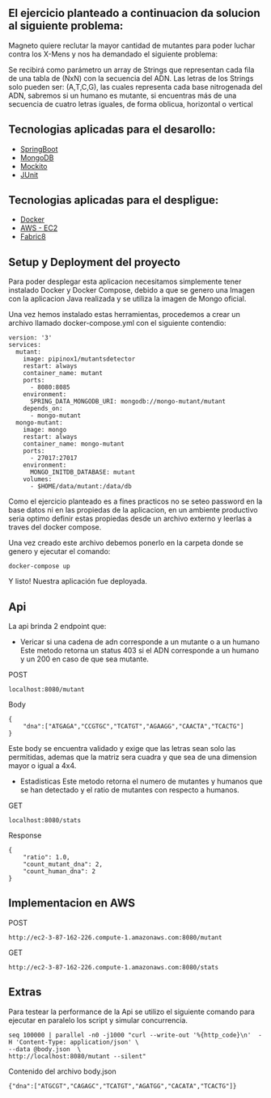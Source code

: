 ## El ejercicio planteado a continuacion da solucion al siguiente problema:

Magneto quiere reclutar la mayor cantidad de mutantes para poder luchar
contra los X-Mens y nos ha demandado el siguiente problema:

Se recibirá como parámetro un array de Strings que representan cada fila de una tabla
de (NxN) con la secuencia del ADN. Las letras de los Strings solo pueden ser: (A,T,C,G), las
cuales representa cada base nitrogenada del ADN, sabremos si un humano es mutante, si encuentras más de una secuencia de cuatro letras
iguales​, de forma oblicua, horizontal o vertical

## Tecnologias aplicadas para el desarollo:
- [SpringBoot](http://sparkjava.com)
- [MongoDB](https://www.mongodb.com)
- [Mockito](https://site.mockito.org/)
- [JUnit](http://junit.org/junit5/)

## Tecnologias aplicadas para el despligue:
- [Docker](https://www.docker.com/)
- [AWS - EC2](https://aws.amazon.com/es/ec2/)
- [Fabric8](https://fabric8.io/)


## Setup y Deployment del proyecto

Para poder desplegar esta aplicacion necesitamos simplemente tener instalado Docker y Docker Compose, debido a que se genero una Imagen con la aplicacion Java realizada y se utiliza la imagen de Mongo oficial.

Una vez hemos instalado estas herramientas, procedemos a crear un archivo llamado docker-compose.yml con el siguiente contendio:
```
version: '3'
services:
  mutant:
    image: pipinox1/mutantsdetector
    restart: always
    container_name: mutant
    ports:
      - 8080:8085
    environment:
      SPRING_DATA_MONGODB_URI: mongodb://mongo-mutant/mutant
    depends_on:
      - mongo-mutant
  mongo-mutant:
    image: mongo
    restart: always
    container_name: mongo-mutant
    ports:
      - 27017:27017
    environment:
      MONGO_INITDB_DATABASE: mutant
    volumes:
      - $HOME/data/mutant:/data/db
```
Como el ejercicio planteado es a fines practicos no se seteo password en la base datos ni en las propiedas de la aplicacion, en un ambiente productivo seria optimo definir estas propiedas desde un archivo externo y leerlas a traves del docker compose.

Una vez creado este archivo debemos ponerlo en la carpeta donde se genero y ejecutar el comando:
```
docker-compose up
```

Y listo! Nuestra aplicación fue deployada.


## Api

La api brinda 2 endpoint que:

- Vericar si una cadena de adn corresponde a un mutante o a un humano
Este metodo retorna un status 403 si el ADN corresponde a un humano y un 200 en caso de que sea mutante.

POST 
```
localhost:8080/mutant
```
Body
```
{
	"dna":["ATGAGA","CCGTGC","TCATGT","AGAAGG","CAACTA","TCACTG"]
}
```
Este body se encuentra validado y exige que las letras sean solo las permitidas, ademas que la matriz sera cuadra y que sea de una dimension mayor o igual a 4x4.


- Estadisticas
Este metodo retorna el numero de mutantes y humanos que se han detectado y el ratio de mutantes con respecto a humanos.

GET 
```
localhost:8080/stats
```
Response
```https://fabric8.io/
{
    "ratio": 1.0,
    "count_mutant_dna": 2,
    "count_human_dna": 2
}
```

## Implementacion en AWS

POST 
```
http://ec2-3-87-162-226.compute-1.amazonaws.com:8080/mutant
```

GET 
```
http://ec2-3-87-162-226.compute-1.amazonaws.com:8080/stats
```

## Extras
Para testear la performance de la Api se utilizo el siguiente comando para ejecutar en paralelo los script y simular concurrencia.

```
seq 100000 | parallel -n0 -j1000 "curl --write-out '%{http_code}\n'  -H 'Content-Type: application/json' \
--data @body.json  \
http://localhost:8080/mutant --silent"
```
Contenido del archivo body.json
```
{"dna":["ATGCGT","CAGAGC","TCATGT","AGATGG","CACATA","TCACTG"]}
```


